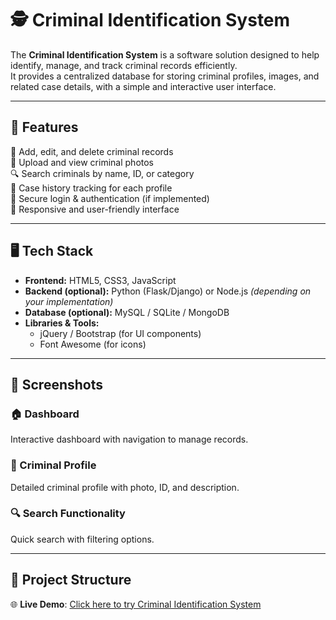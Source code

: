 # 🕵️ Criminal Identification System  

The **Criminal Identification System** is a software solution designed to help identify, manage, and track criminal records efficiently.  
It provides a centralized database for storing criminal profiles, images, and related case details, with a simple and interactive user interface.  

 

---

## 🚀 Features  
👤 Add, edit, and delete criminal records  
📸 Upload and view criminal photos  
🔍 Search criminals by name, ID, or category  
📂 Case history tracking for each profile  
🔑 Secure login & authentication (if implemented)  
📱 Responsive and user-friendly interface  

---

## 🖥️ Tech Stack  
- **Frontend:** HTML5, CSS3, JavaScript  
- **Backend (optional):** Python (Flask/Django) or Node.js *(depending on your implementation)*  
- **Database (optional):** MySQL / SQLite / MongoDB  
- **Libraries & Tools:**  
  - jQuery / Bootstrap (for UI components)  
  - Font Awesome (for icons)  

---

## 📸 Screenshots  
### 🏠 Dashboard  
Interactive dashboard with navigation to manage records.  

### 👤 Criminal Profile  
Detailed criminal profile with photo, ID, and description.  

### 🔍 Search Functionality  
Quick search with filtering options.  

---

## 📂 Project Structure  

🌐 **Live Demo**: [Click here to try Criminal Identification System](https://yuvarajssyk.github.io/Criminal-Identification-System/) 
